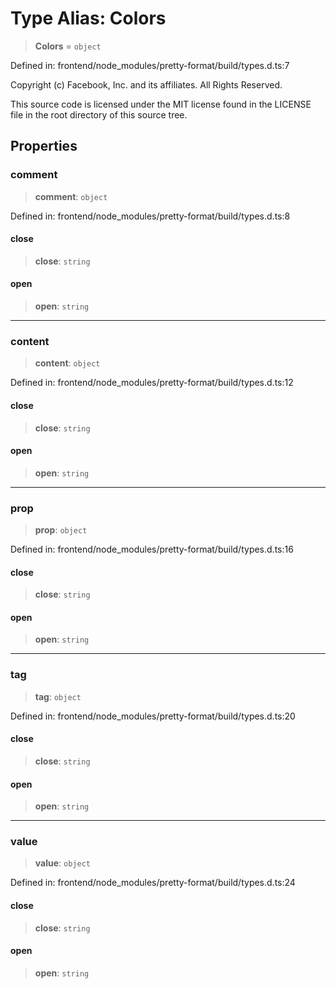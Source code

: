# Type Alias: Colors

> **Colors** = `object`

Defined in: frontend/node\_modules/pretty-format/build/types.d.ts:7

Copyright (c) Facebook, Inc. and its affiliates. All Rights Reserved.

This source code is licensed under the MIT license found in the
LICENSE file in the root directory of this source tree.

## Properties

### comment

> **comment**: `object`

Defined in: frontend/node\_modules/pretty-format/build/types.d.ts:8

#### close

> **close**: `string`

#### open

> **open**: `string`

***

### content

> **content**: `object`

Defined in: frontend/node\_modules/pretty-format/build/types.d.ts:12

#### close

> **close**: `string`

#### open

> **open**: `string`

***

### prop

> **prop**: `object`

Defined in: frontend/node\_modules/pretty-format/build/types.d.ts:16

#### close

> **close**: `string`

#### open

> **open**: `string`

***

### tag

> **tag**: `object`

Defined in: frontend/node\_modules/pretty-format/build/types.d.ts:20

#### close

> **close**: `string`

#### open

> **open**: `string`

***

### value

> **value**: `object`

Defined in: frontend/node\_modules/pretty-format/build/types.d.ts:24

#### close

> **close**: `string`

#### open

> **open**: `string`

